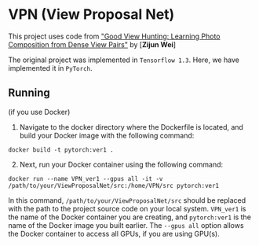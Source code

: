 # VPN (View Proposal Net)
This project uses code from ["Good View Hunting: Learning Photo Composition from Dense View Pairs"](https://github.com/zijunwei/ViewEvaluationNet/tree/master) by [**Zijun Wei**]

The original project was implemented in `Tensorflow 1.3`. Here, we have implemented it in `PyTorch`.

## Running

(if you use Docker)
1. Navigate to the docker directory where the Dockerfile is located, and build your Docker image with the following command:
```
docker build -t pytorch:ver1 .
```
2. Next, run your Docker container using the following command:
```
docker run --name VPN_ver1 --gpus all -it -v /path/to/your/ViewProposalNet/src:/home/VPN/src pytorch:ver1
```
In this command, `/path/to/your/ViewProposalNet/src` should be replaced with the path to the project source code on your local system.
`VPN_ver1` is the name of the Docker container you are creating, and `pytorch:ver1` is the name of the Docker image you built earlier. The `--gpus all` option allows the Docker container to access all GPUs, if you are using GPU(s).
